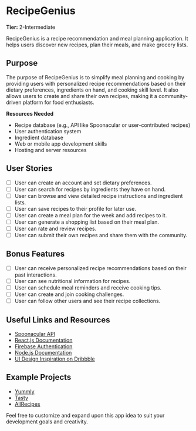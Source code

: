 # RecipeGenius

**Tier:** 2-Intermediate

RecipeGenius is a recipe recommendation and meal planning application. It helps users discover new recipes, plan their meals, and make grocery lists. 

## Purpose
The purpose of RecipeGenius is to simplify meal planning and cooking by providing users with personalized recipe recommendations based on their dietary preferences, ingredients on hand, and cooking skill level. It also allows users to create and share their own recipes, making it a community-driven platform for food enthusiasts.

**Resources Needed**
- Recipe database (e.g., API like Spoonacular or user-contributed recipes)
- User authentication system
- Ingredient database
- Web or mobile app development skills
- Hosting and server resources

## User Stories

- [ ] User can create an account and set dietary preferences.
- [ ] User can search for recipes by ingredients they have on hand.
- [ ] User can browse and view detailed recipe instructions and ingredient lists.
- [ ] User can save recipes to their profile for later use.
- [ ] User can create a meal plan for the week and add recipes to it.
- [ ] User can generate a shopping list based on their meal plan.
- [ ] User can rate and review recipes.
- [ ] User can submit their own recipes and share them with the community.

## Bonus Features

- [ ] User can receive personalized recipe recommendations based on their past interactions.
- [ ] User can see nutritional information for recipes.
- [ ] User can schedule meal reminders and receive cooking tips.
- [ ] User can create and join cooking challenges.
- [ ] User can follow other users and see their recipe collections.

## Useful Links and Resources

- [Spoonacular API](https://spoonacular.com/food-api)
- [React.js Documentation](https://reactjs.org/docs/getting-started.html)
- [Firebase Authentication](https://firebase.google.com/docs/auth)
- [Node.js Documentation](https://nodejs.org/en/docs/)
- [UI Design Inspiration on Dribbble](https://dribbble.com/)

## Example Projects

- [Yummly](https://www.yummly.com/)
- [Tasty](https://tasty.co/)
- [AllRecipes](https://www.allrecipes.com/)

Feel free to customize and expand upon this app idea to suit your development goals and creativity.